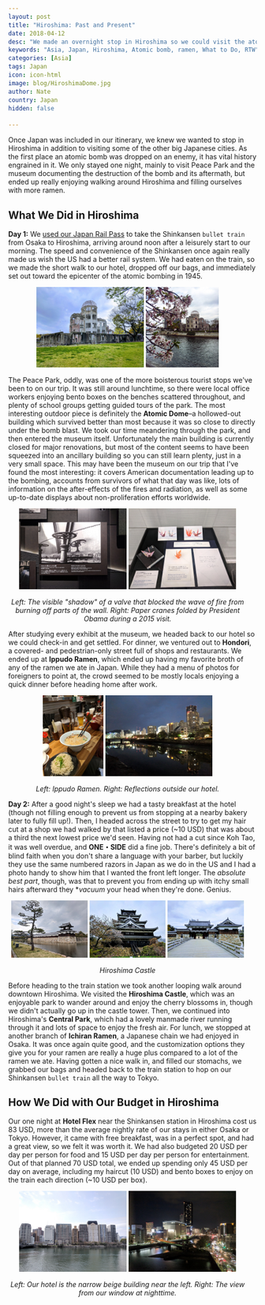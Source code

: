 ```yaml
---
layout: post
title: "Hiroshima: Past and Present"
date: 2018-04-12
desc: "We made an overnight stop in Hiroshima so we could visit the atomic bombing site and its museum, and found we loved the city itself as well (and its food!)."
keywords: "Asia, Japan, Hiroshima, Atomic bomb, ramen, What to Do, RTW"
categories: [Asia]
tags: Japan
icon: icon-html
image: blog/HiroshimaDome.jpg
author: Nate
country: Japan
hidden: false

---
```


Once Japan was included in our itinerary, we knew we wanted to stop in Hiroshima in addition to visiting some of the other big Japanese cities. As the first place an atomic bomb was dropped on an enemy, it has vital history engrained in it. We only stayed one night, mainly to visit Peace Park and the museum documenting the destruction of the bomb and its aftermath, but ended up really enjoying walking around Hiroshima and filling ourselves with more ramen.

## <i class="fa fa-check-square" aria-hidden="true" style="color:#2495C4;"></i> What We Did in Hiroshima

**Day 1:** We [used our Japan Rail Pass](/blog/2018/04/japan-trains/) to take the Shinkansen `bullet train` from Osaka to Hiroshima, arriving around noon after a leisurely start to our morning. The speed and convenience of the Shinkansen once again really made us wish the US had a better rail system. We had eaten on the train, so we made the short walk to our hotel, dropped off our bags, and immediately set out toward the epicenter of the atomic bombing in 1945.

<div style="text-align: center; max-width: calc(100% - 20px);"><a href="/static/assets/img/blog/HiroshimaDome.jpg" target="_blank"><img src="/static/assets/img/blog/HiroshimaDome.jpg" width="45%"></a> <a href="/static/assets/img/blog/HiroshimaDomeFlowers.jpg" target="_blank"><img src="/static/assets/img/blog/HiroshimaDomeFlowers.jpg" width="30.5%"></a></div><p></p>

The Peace Park, oddly, was one of the more boisterous tourist stops we've been to on our trip. It was still around lunchtime, so there were local office workers enjoying bento boxes on the benches scattered throughout, and plenty of school groups getting guided tours of the park. The most interesting outdoor piece is definitely the **Atomic Dome**–a hollowed-out building which survived better than most because it was so close to directly under the bomb blast. We took our time meandering through the park, and then entered the museum itself. Unfortunately the main building is currently closed for major renovations, but most of the content seems to have been squeezed into an ancillary building so you can still learn plenty, just in a very small space. This may have been the museum on our trip that I've found the most interesting: it covers American documentation leading up to the bombing, accounts from survivors of what that day was like, lots of information on the after-effects of the fires and radiation, as well as some up-to-date displays about non-proliferation efforts worldwide.

<div style="text-align: center; max-width: calc(100% - 20px);"><a href="/static/assets/img/blog/HiroshimaMuseumValveBurn.jpg" target="_blank"><img src="/static/assets/img/blog/HiroshimaMuseumValveBurn.jpg" width="45%"></a> <a href="/static/assets/img/blog/HiroshimaMuseumObamaCranes.jpg" target="_blank"><img src="/static/assets/img/blog/HiroshimaMuseumObamaCranes.jpg" width="45%"></a><p><i>Left: The visible "shadow" of a valve that blocked the wave of fire from burning off parts of the wall. Right: Paper cranes folded by President Obama during a 2015 visit.</i></p></div><p></p>

After studying every exhibit at the museum, we headed back to our hotel so we could check-in and get settled. For dinner, we ventured out to **Hondori**, a covered- and pedestrian-only street full of shops and restaurants. We ended up at **Ippudo Ramen**, which ended up having my favorite broth of any of the ramen we ate in Japan. While they had a menu of photos for foreigners to point at, the crowd seemed to be mostly locals enjoying a quick dinner before heading home after work.

<div style="text-align: center; max-width: calc(100% - 20px);"><a href="/static/assets/img/blog/HiroshimaIppudoRamen.jpg" target="_blank"><img src="/static/assets/img/blog/HiroshimaIppudoRamen.jpg" width="25.4%"></a> <a href="/static/assets/img/blog/HiroshimaNightReflections.jpg" target="_blank"><img src="/static/assets/img/blog/HiroshimaNightReflections.jpg" width="45%"></a><p><i>Left: Ippudo Ramen. Right: Reflections outside our hotel.</i></p></div><p></p>

**Day 2:** After a good night's sleep we had a tasty breakfast at the hotel (though not filling enough to prevent us from stopping at a nearby bakery later to fully fill up!). Then, I headed across the street to try to get my hair cut at a shop we had walked by that listed a price (~10 USD) that was about a third the next lowest price we'd seen. Having not had a cut since Koh Tao, it was well overdue, and **ONE・SIDE** did a fine job. There's definitely a bit of blind faith when you don't share a language with your barber, but luckily they use the same numbered razors in Japan as we do in the US and I had a photo handy to show him that I wanted the front left longer. The _absolute best part_, though, was that to prevent you from ending up with itchy small hairs afterward they **vacuum* your head when they're done. Genius.

<div style="text-align: center; max-width: calc(100% - 20px);"><a href="/static/assets/img/blog/HiroshimaCastleMote.jpg" target="_blank"><img src="/static/assets/img/blog/HiroshimaCastleMote.jpg" width="32%"></a> <a href="/static/assets/img/blog/HiroshimaCastle.jpg" target="_blank"><img src="/static/assets/img/blog/HiroshimaCastle.jpg" width="32%"></a> <a href="/static/assets/img/blog/HiroshimaCastleGate.jpg" target="_blank"><img src="/static/assets/img/blog/HiroshimaCastleGate.jpg" width="32%"></a><p><i>Hiroshima Castle</i></p></div><p></p>

Before heading to the train station we took another looping walk around downtown Hiroshima. We visited the **Hiroshima Castle**, which was an enjoyable park to wander around and enjoy the cherry blossoms in, though we didn't actually go up in the castle tower. Then, we continued into Hiroshima's **Central Park**, which had a lovely manmade river running through it and lots of space to enjoy the fresh air. For lunch, we stopped at another branch of **Ichiran Ramen**, a Japanese chain we had enjoyed in Osaka. It was once again quite good, and the customization options they give you for your ramen are really a huge plus compared to a lot of the ramen we ate. Having gotten a nice walk in, and filled our stomachs, we grabbed our bags and headed back to the train station to hop on our Shinkansen `bullet train` all the way to Tokyo.

## <i class="fa fa-check-square" aria-hidden="true" style="color:#2495C4;"></i> How We Did with Our Budget in Hiroshima

Our one night at **Hotel Flex** near the Shinkansen station in Hiroshima cost us 83 USD, more than the average nightly rate of our stays in either Osaka or Tokyo. However, it came with free breakfast, was in a perfect spot, and had a great view, so we felt it was worth it. We had also budgeted 20 USD per day per person for food and 15 USD per day per person for entertainment. Out of that planned 70 USD total, we ended up spending only 45 USD per day on average, including my haircut (10 USD) and bento boxes to enjoy on the train each direction (~10 USD per box).

<div style="text-align: center; max-width: calc(100% - 20px);"><a href="/static/assets/img/blog/HiroshimaHotelRiver.jpg" target="_blank"><img src="/static/assets/img/blog/HiroshimaHotelRiver.jpg" width="45%"></a> <a href="/static/assets/img/blog/HiroshimaNightView.jpg" target="_blank"><img src="/static/assets/img/blog/HiroshimaNightView.jpg" width="45%"></a><p><i>Left: Our hotel is the narrow beige building near the left. Right: The view from our window at nighttime.</i></p></div><p></p>

